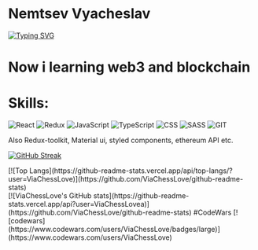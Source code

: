 # Nemtsev Vyacheslav
[![Typing SVG](https://readme-typing-svg.herokuapp.com?color=%2336BCF7&lines=I+am+frontend+developer)](https://git.io/typing-svg)

# Now i learning web3 and blockchain
# Skills:  
![React](https://img.shields.io/badge/-React-purple?style=for-the-badge&logo=react)
![Redux](https://img.shields.io/badge/-Redux-purple?style=for-the-badge&logo=redux)
![JavaScript](https://img.shields.io/badge/-JavaScript-purple?style=for-the-badge&logo=JavaScript)
![TypeScript](https://img.shields.io/badge/-TypeScript-purple?style=for-the-badge&logo=TypeScript)
![CSS](https://img.shields.io/badge/-CSS-purple?style=for-the-badge&logo=css)
![SASS](https://img.shields.io/badge/-SCSS-purple?style=for-the-badge&logo=SASS)
![GIT](https://img.shields.io/badge/-GIT-purple?style=for-the-badge&logo=git)

<div>
    Also Redux-toolkit, Material ui, styled components, ethereum API etc.
</div>

[![GitHub Streak](https://github-readme-streak-stats.herokuapp.com/?user=ViaChessLove)](https://git.io/streak-stats)
<div></div>
[![Top Langs](https://github-readme-stats.vercel.app/api/top-langs/?user=ViaChessLove)](https://github.com/ViaChessLove/github-readme-stats)
<div></div>
[![ViaChessLove's GitHub stats](https://github-readme-stats.vercel.app/api?user=ViaChessLovea)](https://github.com/ViaChessLove/github-readme-stats)
#CodeWars
[![codewars](https://www.codewars.com/users/ViaChessLove/badges/large)](https://www.codewars.com/users/ViaChessLove)
